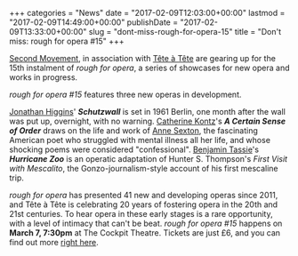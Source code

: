 +++
categories = "News"
date = "2017-02-09T12:03:00+00:00"
lastmod = "2017-02-09T14:49:00+00:00"
publishDate = "2017-02-09T13:33:00+00:00"
slug = "dont-miss-rough-for-opera-15"
title = "Don&#039;t miss: rough for opera #15"
+++

[Second Movement](https://secondmovement.org.uk/), in association with [Tête à Tête](http://www.tete-a-tete.org.uk/event/rough-for-opera-15/) are gearing up for the 15th instalment of *rough for opera*, a series of showcases for new opera and works in progress.

*rough for opera #15* features three new operas in development. 

[Jonathan Higgins](/scene/people/jonathan-higgins/)' ***Schutzwall*** is set in 1961 Berlin, one month after the wall was put up, overnight, with no warning. [Catherine Kontz](https://soundcloud.com/catherinekontz)'s ***A Certain Sense of Order*** draws on the life and work of [Anne Sexton](https://en.wikipedia.org/wiki/Anne_Sexton), the fascinating American poet who struggled with mental illness all her life, and whose shocking poems were considered "confessional". [Benjamin Tassie](/scene/people/benjamin-tassie/)'s ***Hurricane Zoo*** is an operatic adaptation of Hunter S. Thompson's *First Visit with Mescalito*, the Gonzo-journalism-style account of his first mescaline trip.

*rough for opera* has presented 41 new and developing operas since 2011, and Tête à Tête is celebrating 20 years of fostering opera in the 20th and 21st centuries. To hear opera in these early stages is a rare opportunity, with a level of intimacy that can't be beat. *rough for opera #15* happens on **March 7, 7:30pm** at The Cockpit Theatre. Tickets are just £6, and you can find out more [right here](http://www.tete-a-tete.org.uk/event/rough-for-opera-15/).

